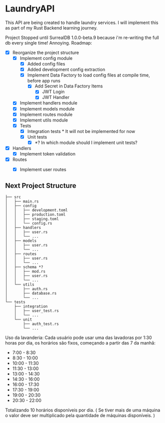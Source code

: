 # LaundryAPI

This API are being created to handle laundry services. I will implement this as part of my Rust Backend learning journey.

Project Stopped until SurrealDB 1.0.0-beta.9 because i'm re-writing the full db every single time! Annoying.
Roadmap:
- [x] Reorganize the project structure
  - [x] Implement config module
    - [x] Added config files
    - [x] Added development config extraction
    - [x] Implement Data Factory to load config files at compile time, before app runs
      - [x] Add Secret in Data Factory Items
        - [x] JWT Login
        - [x] JWT Handler
  - [x] Implement handlers module
  - [x] Implement models module
  - [x] Implement routes module
  - [x] Implement utils module
  - [x] Tests
    - [x] Integration tests * It will not be implemented for now
    - [x] Unit tests
      - [x] *? In which module should I implement unit tests?
- [x] Handlers
  - [x] Implement token validation
- [x] Routes
  - [x] Implement user routes


## Next Project Structure

```├── Cargo.toml
├── src
│   ├── main.rs
│   ├── config
│   │   ├── development.toml
│   │   ├── production.toml
│   │   ├── staging.toml
│   │   └── config.rs
│   ├── handlers
│   │   ├── user.rs
│   │   └── ...
│   ├── models
│   │   ├── user.rs
│   │   └── ...
│   ├── routes
│   │   ├── user.rs
│   │   └── ...
│   ├── schema *?
│   │   ├── mod.rs
│   │   ├── user.rs
│   │   └── ...
│   └── utils
│       ├── auth.rs
│       ├── database.rs
│       └── ...
└── tests
    ├── integration
    │   ├── user_test.rs
    │   └── ...
    └── unit
        ├── auth_test.rs
        └── ...
```

Uso da lavanderia:
Cada usuário pode usar uma das lavadoras por 1:30 horas por dia, os horários são fixos, começando a partir das 7 da manhã:

- 7:00 - 8:30
- 8:30 - 10:00
- 10:00 - 11:30
- 11:30 - 13:00
- 13:00 - 14:30
- 14:30 - 16:00
- 16:00 - 17:30
- 17:30 - 19:00
- 19:00 - 20:30
- 20:30 - 22:00

Totalizando 10 horários disponíveis por dia. ( Se tiver mais de uma máquina o valor deve ser multiplicado pela quantidade de máquinas disponíveis. )
